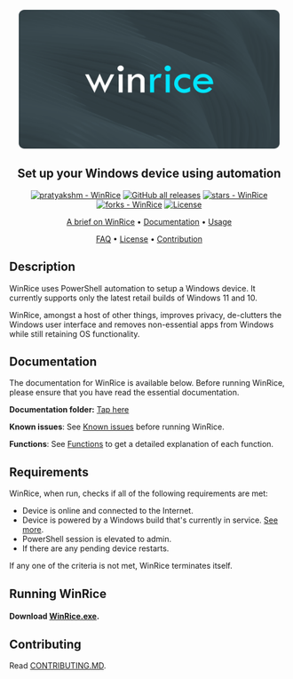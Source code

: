 <p align="center"><a href="https://github.com/pratyakshm/WinRice"><img src="files/banner.png" width="470" height="250"></a></p> 
<h2 align ="center">Set up your Windows device using automation</h2>
<p align="center">
<a href="https://github.com/pratyakshm/WinRice#running-WinRice"><img src="https://img.shields.io/static/v1?label=pratyakshm&message=WinRice&color=blue&logo=github" alt="pratyakshm - WinRice"></a>
<a href="https://github.com/pratyakshm/WinRice"><img alt="GitHub all releases" src="https://img.shields.io/github/downloads/pratyakshm/WinRice/total?color=blue"></a>
<a href="https://github.com/pratyakshm/WinRice"><img src="https://img.shields.io/github/stars/pratyakshm/WinRice?style=social" alt="stars - WinRice"></a>
<a href="https://github.com/pratyakshm/WinRice"><img src="https://img.shields.io/github/forks/pratyakshm/WinRice?style=social" alt="forks - WinRice"></a>
<a href="#license"><img src="https://img.shields.io/badge/License-GPL_v3-blue" alt="License"></a>
</p>

<p align="center"><a href="doc/Main-brief.md">A brief on WinRice</a> &bull; <a href="doc">Documentation</a> &bull; <a href="#-running-winrice">Usage</a>

<p align="center"><a href="doc/Frequently-answered-questions.md">FAQ</a>   &bull; <a href="LICENSE">License</a> &bull; <a href="#%EF%B8%8F-contributing">Contribution</a>

## Description

WinRice uses PowerShell automation to setup a Windows device. It currently supports only the latest retail builds of Windows 11 and 10.
  
WinRice, amongst a host of other things, improves privacy, de-clutters the Windows user interface and removes non-essential apps from Windows while still retaining OS functionality.

## Documentation

The documentation for WinRice is available below. Before running WinRice, please ensure that you have read the essential documentation.

**Documentation folder:** [Tap here](https://github.com/pratyakshm/WinRice/tree/main/doc)  
 
**Known issues**: See [Known issues](https://github.com/pratyakshm/WinRice/issues?q=is%3Aopen+is%3Aissue+label%3A%22Bug+report%22) before running WinRice.

**Functions**: See [Functions](https://github.com/pratyakshm/WinRice/wiki/Functions) to get a detailed explanation of each function.

## Requirements

WinRice, when run, checks if all of the following requirements are met:
- Device is online and connected to the Internet.
- Device is powered by a Windows build that's currently in service. [See more](https://github.com/pratyakshm/WinRice/blob/main/doc/Supported-winver.md).
- PowerShell session is elevated to admin.
- If there are any pending device restarts.

If any one of the criteria is not met, WinRice terminates itself.

## Running WinRice

#### Download [WinRice.exe](https://github.com/pratyakshm/WinRice/releases/download/v0.5.04112021/WinRice.exe).

## Contributing

Read [CONTRIBUTING.MD](https://github.com/pratyakshm/WinRice/blob/main/CONTRIBUTING.md).
